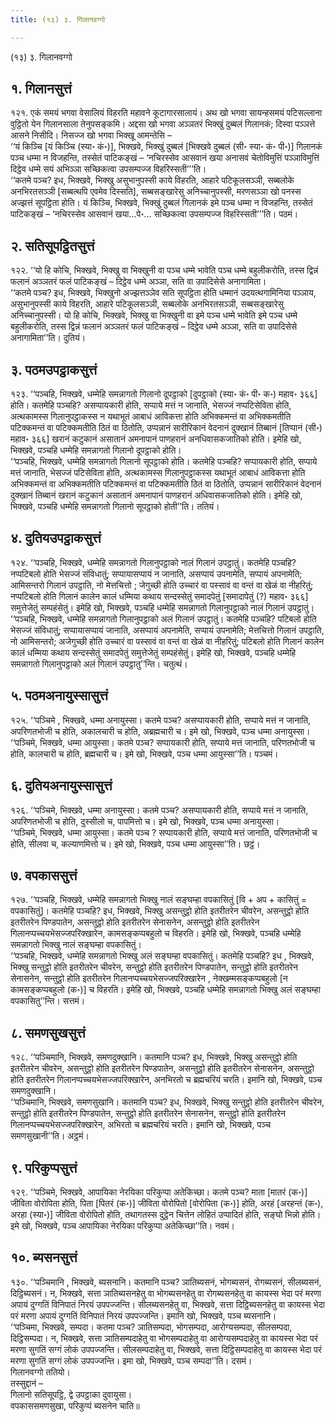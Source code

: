 ```yaml
---
title: (१३) ३. गिलानवग्गो

---
```

(१३) ३. गिलानवग्गो  


## १. गिलानसुत्तं

१२१. एकं समयं भगवा वेसालियं विहरति महावने कूटागारसालायं। अथ खो भगवा सायन्हसमयं पटिसल्लाना वुट्ठितो येन गिलानसाला तेनुपसङ्कमि। अद्दसा खो भगवा अञ्ञतरं भिक्खुं दुब्बलं गिलानकं; दिस्वा पञ्ञत्ते आसने निसीदि। निसज्ज खो भगवा भिक्खू आमन्तेसि –  
‘‘यं किञ्चि [यं किञ्चि (स्या॰ कं॰)], भिक्खवे, भिक्खुं दुब्बलं [भिक्खवे दुब्बलं (सी॰ स्या॰ कं॰ पी॰)] गिलानकं पञ्च धम्मा न विजहन्ति, तस्सेतं पाटिकङ्खं – ‘नचिरस्सेव आसवानं खया अनासवं चेतोविमुत्तिं पञ्ञाविमुत्तिं दिट्ठेव धम्मे सयं अभिञ्ञा सच्छिकत्वा उपसम्पज्ज विहरिस्सती’’’ति।  
‘‘कतमे पञ्च? इध, भिक्खवे, भिक्खु असुभानुपस्सी काये विहरति, आहारे पटिकूलसञ्ञी, सब्बलोके अनभिरतसञ्ञी [सब्बत्थपि एवमेव दिस्सति], सब्बसङ्खारेसु अनिच्चानुपस्सी, मरणसञ्ञा खो पनस्स अज्झत्तं सूपट्ठिता होति। यं किञ्चि, भिक्खवे, भिक्खुं दुब्बलं गिलानकं इमे पञ्च धम्मा न विजहन्ति, तस्सेतं पाटिकङ्खं – ‘नचिरस्सेव आसवानं खया…पे॰… सच्छिकत्वा उपसम्पज्ज विहरिस्सती’’’ति। पठमं।  


## २. सतिसूपट्ठितसुत्तं

१२२. ‘‘यो हि कोचि, भिक्खवे, भिक्खु वा भिक्खुनी वा पञ्च धम्मे भावेति पञ्च धम्मे बहुलीकरोति, तस्स द्विन्नं फलानं अञ्ञतरं फलं पाटिकङ्खं – दिट्ठेव धम्मे अञ्ञा, सति वा उपादिसेसे अनागामिता।  
‘‘कतमे पञ्च? इध, भिक्खवे, भिक्खुनो अज्झत्तञ्ञेव सति सूपट्ठिता होति धम्मानं उदयत्थगामिनिया पञ्ञाय, असुभानुपस्सी काये विहरति, आहारे पटिकूलसञ्ञी, सब्बलोके अनभिरतसञ्ञी, सब्बसङ्खारेसु अनिच्चानुपस्सी। यो हि कोचि, भिक्खवे, भिक्खु वा भिक्खुनी वा इमे पञ्च धम्मे भावेति इमे पञ्च धम्मे बहुलीकरोति, तस्स द्विन्नं फलानं अञ्ञतरं फलं पाटिकङ्खं – दिट्ठेव धम्मे अञ्ञा, सति वा उपादिसेसे अनागामिता’’ति। दुतियं।  


## ३. पठमउपट्ठाकसुत्तं

१२३. ‘‘पञ्चहि, भिक्खवे, धम्मेहि समन्नागतो गिलानो दूपट्ठाको [दुपट्ठाको (स्या॰ कं॰ पी॰ क॰) महाव॰ ३६६] होति। कतमेहि पञ्चहि? असप्पायकारी होति, सप्पाये मत्तं न जानाति, भेसज्जं नप्पटिसेविता होति, अत्थकामस्स गिलानुपट्ठाकस्स न यथाभूतं आबाधं आविकत्ता होति अभिक्कमन्तं वा अभिक्कमतीति पटिक्कमन्तं वा पटिक्कमतीति ठितं वा ठितोति, उप्पन्नानं सारीरिकानं वेदनानं दुक्खानं तिब्बानं [तिप्पानं (सी॰) महाव॰ ३६६] खरानं कटुकानं असातानं अमनापानं पाणहरानं अनधिवासकजातिको होति। इमेहि खो, भिक्खवे, पञ्चहि धम्मेहि समन्नागतो गिलानो दूपट्ठाको होति।  
‘‘पञ्चहि, भिक्खवे, धम्मेहि समन्नागतो गिलानो सूपट्ठाको होति। कतमेहि पञ्चहि? सप्पायकारी होति, सप्पाये मत्तं जानाति, भेसज्जं पटिसेविता होति, अत्थकामस्स गिलानुपट्ठाकस्स यथाभूतं आबाधं आविकत्ता होति अभिक्कमन्तं वा अभिक्कमतीति पटिक्कमन्तं वा पटिक्कमतीति ठितं वा ठितोति, उप्पन्नानं सारीरिकानं वेदनानं दुक्खानं तिब्बानं खरानं कटुकानं असातानं अमनापानं पाणहरानं अधिवासकजातिको होति। इमेहि खो, भिक्खवे, पञ्चहि धम्मेहि समन्नागतो गिलानो सूपट्ठाको होती’’ति। ततियं।  


## ४. दुतियउपट्ठाकसुत्तं

१२४. ‘‘पञ्चहि, भिक्खवे, धम्मेहि समन्नागतो गिलानुपट्ठाको नालं गिलानं उपट्ठातुं। कतमेहि पञ्चहि? नप्पटिबलो होति भेसज्जं संविधातुं; सप्पायासप्पायं न जानाति, असप्पायं उपनामेति, सप्पायं अपनामेति; आमिसन्तरो गिलानं उपट्ठाति, नो मेत्तचित्तो ; जेगुच्छी होति उच्चारं वा पस्सावं वा वन्तं वा खेळं वा नीहरितुं; नप्पटिबलो होति गिलानं कालेन कालं धम्मिया कथाय सन्दस्सेतुं समादपेतुं [समादापेतुं (?) महाव॰ ३६६] समुत्तेजेतुं सम्पहंसेतुं। इमेहि खो, भिक्खवे, पञ्चहि धम्मेहि समन्नागतो गिलानुपट्ठाको नालं गिलानं उपट्ठातुं।  
‘‘पञ्चहि, भिक्खवे, धम्मेहि समन्नागतो गिलानुपट्ठाको अलं गिलानं उपट्ठातुं। कतमेहि पञ्चहि? पटिबलो होति भेसज्जं संविधातुं; सप्पायासप्पायं जानाति, असप्पायं अपनामेति, सप्पायं उपनामेति; मेत्तचित्तो गिलानं उपट्ठाति, नो आमिसन्तरो; अजेगुच्छी होति उच्चारं वा पस्सावं वा वन्तं वा खेळं वा नीहरितुं; पटिबलो होति गिलानं कालेन कालं धम्मिया कथाय सन्दस्सेतुं समादपेतुं समुत्तेजेतुं सम्पहंसेतुं। इमेहि खो, भिक्खवे, पञ्चहि धम्मेहि समन्नागतो गिलानुपट्ठाको अलं गिलानं उपट्ठातु’’न्ति। चतुत्थं।  


## ५. पठमअनायुस्सासुत्तं

१२५. ‘‘पञ्चिमे , भिक्खवे, धम्मा अनायुस्सा। कतमे पञ्च? असप्पायकारी होति, सप्पाये मत्तं न जानाति, अपरिणतभोजी च होति, अकालचारी च होति, अब्रह्मचारी च। इमे खो, भिक्खवे, पञ्च धम्मा अनायुस्सा।  
‘‘पञ्चिमे, भिक्खवे, धम्मा आयुस्सा। कतमे पञ्च? सप्पायकारी होति, सप्पाये मत्तं जानाति, परिणतभोजी च होति, कालचारी च होति, ब्रह्मचारी च। इमे खो, भिक्खवे, पञ्च धम्मा आयुस्सा’’ति। पञ्चमं।  


## ६. दुतियअनायुस्सासुत्तं

१२६. ‘‘पञ्चिमे, भिक्खवे, धम्मा अनायुस्सा। कतमे पञ्च? असप्पायकारी होति, सप्पाये मत्तं न जानाति, अपरिणतभोजी च होति, दुस्सीलो च, पापमित्तो च। इमे खो, भिक्खवे, पञ्च धम्मा अनायुस्सा।  
‘‘पञ्चिमे, भिक्खवे, धम्मा आयुस्सा। कतमे पञ्च ? सप्पायकारी होति, सप्पाये मत्तं जानाति, परिणतभोजी च होति, सीलवा च, कल्याणमित्तो च। इमे खो, भिक्खवे, पञ्च धम्मा आयुस्सा’’ति। छट्ठं।  


## ७. वपकाससुत्तं

१२७. ‘‘पञ्चहि, भिक्खवे, धम्मेहि समन्नागतो भिक्खु नालं सङ्घम्हा वपकासितुं [वि + अप + कासितुं = वपकासितुं]। कतमेहि पञ्चहि? इध, भिक्खवे, भिक्खु असन्तुट्ठो होति इतरीतरेन चीवरेन, असन्तुट्ठो होति इतरीतरेन पिण्डपातेन, असन्तुट्ठो होति इतरीतरेन सेनासनेन, असन्तुट्ठो होति इतरीतरेन गिलानप्पच्चयभेसज्जपरिक्खारेन, कामसङ्कप्पबहुलो च विहरति। इमेहि खो, भिक्खवे, पञ्चहि धम्मेहि समन्नागतो भिक्खु नालं सङ्घम्हा वपकासितुं।  
‘‘पञ्चहि, भिक्खवे, धम्मेहि समन्नागतो भिक्खु अलं सङ्घम्हा वपकासितुं। कतमेहि पञ्चहि? इध , भिक्खवे, भिक्खु सन्तुट्ठो होति इतरीतरेन चीवरेन, सन्तुट्ठो होति इतरीतरेन पिण्डपातेन, सन्तुट्ठो होति इतरीतरेन सेनासनेन, सन्तुट्ठो होति इतरीतरेन गिलानप्पच्चयभेसज्जपरिक्खारेन , नेक्खम्मसङ्कप्पबहुलो [न कामसङ्कप्पबहुलो (क॰)] च विहरति। इमेहि खो, भिक्खवे, पञ्चहि धम्मेहि समन्नागतो भिक्खु अलं सङ्घम्हा वपकासितु’’न्ति। सत्तमं।  


## ८. समणसुखसुत्तं

१२८. ‘‘पञ्चिमानि, भिक्खवे, समणदुक्खानि। कतमानि पञ्च? इध, भिक्खवे, भिक्खु असन्तुट्ठो होति इतरीतरेन चीवरेन, असन्तुट्ठो होति इतरीतरेन पिण्डपातेन, असन्तुट्ठो होति इतरीतरेन सेनासनेन, असन्तुट्ठो होति इतरीतरेन गिलानप्पच्चयभेसज्जपरिक्खारेन, अनभिरतो च ब्रह्मचरियं चरति। इमानि खो, भिक्खवे, पञ्च समणदुक्खानि।  
‘‘पञ्चिमानि, भिक्खवे, समणसुखानि। कतमानि पञ्च? इध, भिक्खवे, भिक्खु सन्तुट्ठो होति इतरीतरेन चीवरेन, सन्तुट्ठो होति इतरीतरेन पिण्डपातेन, सन्तुट्ठो होति इतरीतरेन सेनासनेन, सन्तुट्ठो होति इतरीतरेन गिलानप्पच्चयभेसज्जपरिक्खारेन, अभिरतो च ब्रह्मचरियं चरति। इमानि खो, भिक्खवे, पञ्च समणसुखानी’’ति। अट्ठमं।  


## ९. परिकुप्पसुत्तं

१२९. ‘‘पञ्चिमे, भिक्खवे, आपायिका नेरयिका परिकुप्पा अतेकिच्छा। कतमे पञ्च? माता [मातरं (क॰)] जीविता वोरोपिता होति, पिता [पितरं (क॰)] जीविता वोरोपितो [वोरोपिता (क॰)] होति, अरहं [अरहन्तं (क॰), अरहा (स्या॰)] जीविता वोरोपितो होति, तथागतस्स दुट्ठेन चित्तेन लोहितं उप्पादितं होति, सङ्घो भिन्नो होति। इमे खो, भिक्खवे, पञ्च आपायिका नेरयिका परिकुप्पा अतेकिच्छा’’ति। नवमं।  


## १०. ब्यसनसुत्तं

१३०. ‘‘पञ्चिमानि , भिक्खवे, ब्यसनानि। कतमानि पञ्च? ञातिब्यसनं, भोगब्यसनं, रोगब्यसनं, सीलब्यसनं, दिट्ठिब्यसनं। न, भिक्खवे, सत्ता ञातिब्यसनहेतु वा भोगब्यसनहेतु वा रोगब्यसनहेतु वा कायस्स भेदा परं मरणा अपायं दुग्गतिं विनिपातं निरयं उपपज्जन्ति। सीलब्यसनहेतु वा, भिक्खवे, सत्ता दिट्ठिब्यसनहेतु वा कायस्स भेदा परं मरणा अपायं दुग्गतिं विनिपातं निरयं उपपज्जन्ति। इमानि खो, भिक्खवे, पञ्च ब्यसनानि।  
‘‘पञ्चिमा, भिक्खवे, सम्पदा। कतमा पञ्च? ञातिसम्पदा, भोगसम्पदा, आरोग्यसम्पदा, सीलसम्पदा, दिट्ठिसम्पदा। न, भिक्खवे, सत्ता ञातिसम्पदाहेतु वा भोगसम्पदाहेतु वा आरोग्यसम्पदाहेतु वा कायस्स भेदा परं मरणा सुगतिं सग्गं लोकं उपपज्जन्ति। सीलसम्पदाहेतु वा, भिक्खवे, सत्ता दिट्ठिसम्पदाहेतु वा कायस्स भेदा परं मरणा सुगतिं सग्गं लोकं उपपज्जन्ति। इमा खो, भिक्खवे, पञ्च सम्पदा’’ति। दसमं।  
गिलानवग्गो ततियो।  
तस्सुद्दानं –  
गिलानो सतिसूपट्ठि, द्वे उपट्ठाका दुवायुसा।  
वपकाससमणसुखा, परिकुप्पं ब्यसनेन चाति॥  